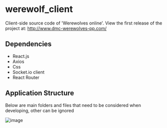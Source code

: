 # werewolf_client
Client-side source code of 'Werewolves online'. View the first release of the project at: http://www.dmc-werewolves-pp.com/

## Dependencies
  - React.js
  - Axios
  - Css
  - Socket.io client
  - React Router

## Application Structure
Below are main folders and files that need to be considered when developing, other can be ignored

![image](https://user-images.githubusercontent.com/25637330/56312243-6b7ed000-6158-11e9-9adc-43947f4b2dc8.png)
